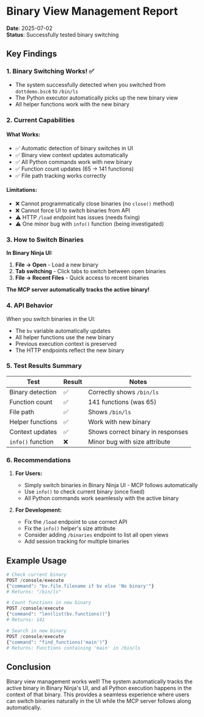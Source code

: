 # Binary View Management Report

**Date**: 2025-07-02  
**Status**: Successfully tested binary switching

## Key Findings

### 1. Binary Switching Works! ✅
- The system successfully detected when you switched from `dottdemo.bsc6` to `/bin/ls`
- The Python executor automatically picks up the new binary view
- All helper functions work with the new binary

### 2. Current Capabilities

#### What Works:
- ✅ Automatic detection of binary switches in UI
- ✅ Binary view context updates automatically
- ✅ All Python commands work with new binary
- ✅ Function count updates (65 → 141 functions)
- ✅ File path tracking works correctly

#### Limitations:
- ❌ Cannot programmatically close binaries (no `close()` method)
- ❌ Cannot force UI to switch binaries from API
- ⚠️  HTTP `/load` endpoint has issues (needs fixing)
- ⚠️  One minor bug with `info()` function (being investigated)

### 3. How to Switch Binaries

**In Binary Ninja UI:**
1. **File → Open** - Load a new binary
2. **Tab switching** - Click tabs to switch between open binaries
3. **File → Recent Files** - Quick access to recent binaries

**The MCP server automatically tracks the active binary!**

### 4. API Behavior

When you switch binaries in the UI:
- The `bv` variable automatically updates
- All helper functions use the new binary
- Previous execution context is preserved
- The HTTP endpoints reflect the new binary

### 5. Test Results Summary

| Test | Result | Notes |
|------|--------|-------|
| Binary detection | ✅ | Correctly shows `/bin/ls` |
| Function count | ✅ | 141 functions (was 65) |
| File path | ✅ | Shows `/bin/ls` |
| Helper functions | ✅ | Work with new binary |
| Context updates | ✅ | Shows correct binary in responses |
| `info()` function | ❌ | Minor bug with size attribute |

### 6. Recommendations

1. **For Users:**
   - Simply switch binaries in Binary Ninja UI - MCP follows automatically
   - Use `info()` to check current binary (once fixed)
   - All Python commands work seamlessly with the active binary

2. **For Development:**
   - Fix the `/load` endpoint to use correct API
   - Fix the `info()` helper's size attribute
   - Consider adding `/binaries` endpoint to list all open views
   - Add session tracking for multiple binaries

## Example Usage

```python
# Check current binary
POST /console/execute
{"command": "bv.file.filename if bv else 'No binary'"}
# Returns: "/bin/ls"

# Count functions in new binary
POST /console/execute
{"command": "len(list(bv.functions))"}
# Returns: 141

# Search in new binary
POST /console/execute
{"command": "find_functions('main')"}
# Returns: Functions containing 'main' in /bin/ls
```

## Conclusion

Binary view management works well! The system automatically tracks the active binary in Binary Ninja's UI, and all Python execution happens in the context of that binary. This provides a seamless experience where users can switch binaries naturally in the UI while the MCP server follows along automatically.